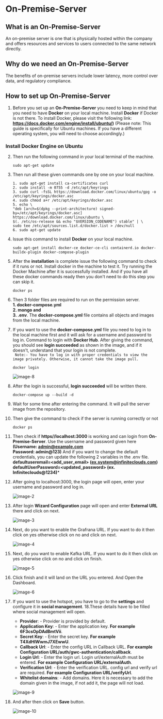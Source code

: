 # On-Premise-Server

## What is an On-Premise-Server 
An on-premise server is one that is physically hosted within the company and offers resources and services to users connected to the same network directly.

## Why do we need an On-Premise-Server
The benefits of on-premise servers include lower latency, more control over data, and regulatory compliance.

## How to set up On-Premise-Server

1. Before you set up an **On-Premise-Server** you need to keep in mind that you need to have **Docker** on your local machine. Install **Docker** if Docker is not there. To install Docker, please visit the following link: **https://docs.docker.com/engine/install/ubuntu/)** (Please note: This guide is specifically for Ubuntu machines. If you have a different operating system, you will need to choose accordingly.)

### Install Docker Engine on Ubuntu
2. Then run the following command in your local terminal of the machine.                 
   ```
   sudo apt-get update
   ```

3. Then run all these given commands one by one on your local machine.
   ```
   1. sudo apt-get install ca-certificates curl                                                                                                                 
   2. sudo install -m 0755 -d /etc/apt/keyrings                                                                                                                                      
   3. sudo curl -fsSL https://download.docker.com/linux/ubuntu/gpg -o /etc/apt/keyrings/docker.asc                                                                             
   4. sudo chmod a+r /etc/apt/keyrings/docker.asc                                                                                                    
   5. echo \
   "deb [arch=$(dpkg --print-architecture) signed-by=/etc/apt/keyrings/docker.asc] https://download.docker.com/linux/ubuntu \
   $(. /etc/os-release && echo "$VERSION_CODENAME") stable" | \
   sudo tee /etc/apt/sources.list.d/docker.list > /dev/null                                                                                                             
   6. sudo apt-get update

   ```

4. Issue this command to install **Docker** on your local machine.

   ```
   sudo apt-get install docker-ce docker-ce-cli containerd.io docker-buildx-plugin docker-compose-plugin
   ```
5. After the **installation** is complete issue the following command to check if it runs or not. Install docker in the machine to test it. Try running the Docker Machine after it is successfully installed. And if you have all these docker commands ready then you don't need to do this step you can skip it. 
   ```
   docker ps
   ```

6. Then 3 folder files are required to run on the permission server.             
   **1. docker-compose.yml               
   2. mongo and            
   3. .env**. The **docker-compose.yml** file contains all objects and images from the local machine.            

7. If you want to use the **docker-compose.yml** file you need to log in to the local machine first and it will ask for a username and password to log in. Command to login with **Docker Hub**. After giving the command, you should see **login succeeded** as shown in the image, and if it doesn't, understand that your login is not complete.                 
   ` Note:- You have to log in with proper credentials to view the image privately. Otherwise, it cannot take the image pull.`
   ```
   docker login
   ```
     ![image-8](https://github.com/Nancypatel1103/ComplianceClient/assets/153616269/84d54d44-b6ad-4f6f-9a83-c55d26cd83c7)

8. After the login is successful, **login succeeded** will be written there.

    ```
    docker-compose up --build -d
    ```
9. Wait for some time after entering the command. It will pull the server image from the repository.
 
10. Then give the command to check if the server is running correctly or not
    ```
    docker ps
    ```

11. Then check if **https//localhost:3000** is working and can login from **On-Premise-Server**. Use the username and password given here                
     **(Username: admin@example.com                                                                                                  
     Password: admin@123)** And if you want to change the default credentials, you can update the following 2 variables in the .env file.            
     **defaultuseremail=<add_user_email> (ex.system@infiniteclouds.com)                                                      
     defaultUserPassword=<updated_password> (ex. Infiniteclouds@1234)***

12. After going to localhost:3000, the login page will open, enter your username and password and log in.

    ![image-2](https://github.com/Nancypatel1103/ComplianceClient/assets/153616269/48a28ed2-f447-456a-b617-feacc5b7de14)

13. After login **Wizard Configuration** page will open and enter **External URL** there and click on next.

    ![image-3](https://github.com/Nancypatel1103/ComplianceClient/assets/153616269/27ac2035-a287-4400-bba4-9e32c8afc540)

14. Next, do you want to enable the Grafrana URL. If you want to do it then click on yes otherwise click on no and click on next.

    ![image-4](https://github.com/Nancypatel1103/ComplianceClient/assets/153616269/af4c5795-10a2-4cdf-9e72-b5256960dd33)

15. Next, do you want to enable Kafka URL. If you want to do it then click on yes otherwise click on no and click on finish.

    ![image-5](https://github.com/Nancypatel1103/ComplianceClient/assets/153616269/18e0ddd7-4c37-4e7c-bdd9-62f59a59d1ab)

16. Click finish and it will land on the URL you entered. And Open the Dashboard.

    ![image-6](https://github.com/Nancypatel1103/ComplianceClient/assets/153616269/9b623c85-5c10-4e23-a1d3-13d71806a901)

17. If you want to use the hotspot, you have to go to the **settings** and configure it in **social management**.
18.These details have to be filled where social management will open.
    - **Provider**: - Provider is provided by default.
    - **Application Key**: - Enter the application key. **For example 6F3csOpDAdBmtVii**.
    - **Secret Key**: - Enter the secret key. **For example T4XdHlWwmJ7XEwwU**.
    - **Callback Url**: - Enter the config URL in Callback URL. **For example Configuration URL/auth/gwc-authentication/callback**.
    - **Login Url**: - Enter the login url. Login url/externalAuth must be entered. **For example Configuration URL/externalAuth**.
    - **Verification Url**: - Enter the verification URL. config url and verify url are required. **For example Configuration URL/verifyUrl**.
    - **Whitelist domains**: - Add domains. Here it is necessary to add the domain given in the image, if not add it, the page will not load.

    ![image-9](https://github.com/Nancypatel1103/ComplianceClient/assets/153616269/32f75948-1b6f-45ef-a7b7-4f4c27f69f11)

19. And after then click on **Save** button.

    ![image-10](https://github.com/Nancypatel1103/ComplianceClient/assets/153616269/cebbbc23-8b33-468c-aa7b-d9ec7d96db2f)


    

    

